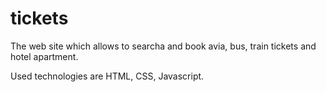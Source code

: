# tickets

The web site which allows to searcha and book avia, bus, train tickets and hotel apartment.

Used technologies are HTML, CSS, Javascript.
